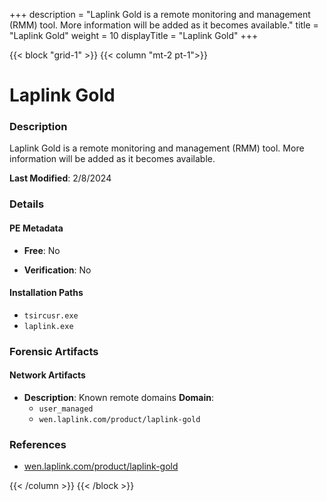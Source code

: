 +++
description = "Laplink Gold is a remote monitoring and management (RMM) tool. More information will be added as it becomes available."
title = "Laplink Gold"
weight = 10
displayTitle = "Laplink Gold"
+++


{{< block "grid-1" >}}
{{< column "mt-2 pt-1">}}

# Laplink Gold


### Description

Laplink Gold is a remote monitoring and management (RMM) tool. More information will be added as it becomes available.



**Last Modified**: 2/8/2024

### Details


#### PE Metadata


- **Free**: No

- **Verification**: No




#### Installation Paths
- `tsircusr.exe`
- `laplink.exe`

### Forensic Artifacts




#### Network Artifacts

- **Description**: Known remote domains
  **Domain**:
    - `user_managed`
    - `wen.laplink.com/product/laplink-gold`





### References
- [wen.laplink.com/product/laplink-gold](wen.laplink.com/product/laplink-gold)



{{< /column >}}
{{< /block >}}
